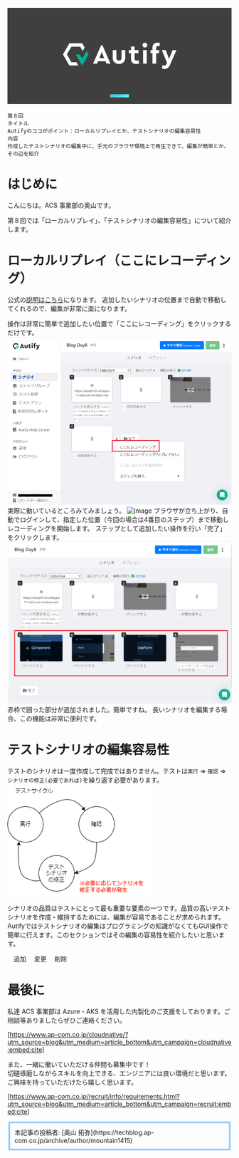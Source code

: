 ![img](./autify-blob-top.png)

```
第８回
タイトル
Autifyのココがポイント：ローカルリプレイとか、テストシナリオの編集容易性
内容
作成したテストシナリオの編集中に、手元のブラウザ環境上で再生できて、編集が簡単とか、その辺を紹介

```

# はじめに

こんにちは。ACS 事業部の奥山です。

第８回では「ローカルリプレイ」、「テストシナリオの編集容易性」について紹介します。

# ローカルリプレイ（ここにレコーディング）
公式の[説明はこちら](https://help.autify.com/docs/ja/local-replay?highlight=%E3%83%AD%E3%83%BC%E3%82%AB%E3%83%AB%E3%83%AA%E3%83%97%E3%83%AC%E3%82%A4)になります。
追加したいシナリオの位置まで自動で移動してくれるので、編集が非常に楽になります。

操作は非常に簡単で追加したい位置で「ここにレコーディング」をクリックするだけです。
![image](./001.png)
実際に動いているところみてみましょう。
![image](./002.gif)
ブラウザが立ち上がり、自動でログインして、指定した位置（今回の場合は4番目のステップ）まで移動しレコーディングを開始します。
ステップとして追加したい操作を行い「完了」をクリックします。
![image](./003.png)
赤枠で囲った部分が追加されました。簡単ですね。
長いシナリオを編集する場合、この機能は非常に便利です。

# テストシナリオの編集容易性
テストのシナリオは一度作成して完成ではありません。テストは`実行` => `確認` => `シナリオの修正(必要であれば)`を繰り返す必要があります。
![image](./004_test_cycle_basic.png)  

シナリオの品質はテストにとって最も重要な要素の一つです。品質の高いテストシナリオを作成・維持するためには、編集が容易であることが求められます。Autifyではテストシナリオの編集はプログラミングの知識がなくてもGUI操作で簡単に行えます。このセクションではその編集の容易性を紹介したいと思います。

　追加
　変更
　削除
　
# 最後に

私達 ACS 事業部は Azure・AKS を活用した内製化のご支援をしております。ご相談等ありましたらぜひご連絡ください。

[https://www.ap-com.co.jp/cloudnative/?utm_source=blog&utm_medium=article_bottom&utm_campaign=cloudnative:embed:cite]

また、一緒に働いていただける仲間も募集中です！  
切磋琢磨しながらスキルを向上できる、エンジニアには良い環境だと思います。ご興味を持っていただけたら嬉しく思います。

[https://www.ap-com.co.jp/recruit/info/requirements.html?utm_source=blog&utm_medium=article_bottom&utm_campaign=recruit:embed:cite]

<fieldset style="border:4px solid #95ccff; padding:10px">
本記事の投稿者: [奥山 拓弥](https://techblog.ap-com.co.jp/archive/author/mountain1415)  
</fieldset>
